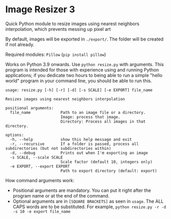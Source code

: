 # Image Resizer 3

Quick Python module to resize images using nearest neighbors interpolation, which prevents messing up pixel art

By default, images will be exported in `./export/`. The folder will be created if not already.

Required modules: `Pillow` (`pip install pillow`)

Works on Python 3.9 onwards. Use `python resize.py` with arguments. This program is intended for those with experience using and running Python applications; if you dedicate two hours to being able to run a simple "hello world" program in your command line, you should be able to run this.

```
usage: resize.py [-h] [-r] [-d] [-s SCALE] [-e EXPORT] file_name

Resizes images using nearest neighbors interpolation

positional arguments:
  file_name             Path to an image file or a directory. 
                        Image: process that image. 
                        Directory: Process all images in that directory.

options:
  -h, --help            show this help message and exit
  -r, --recursive       If a folder is passed, process all subdirectories (but not subdirectories within)
  -d, --debug           Prints out when I'm exporting an image
  -s SCALE, --scale SCALE
                        Scale factor (default 10, integers only)
  -e EXPORT, --export EXPORT
                        Path to export directory (default: export)
```

How command arguments work:

- Positional arguments are mandatory. You can put it right after the program name or at the end of the command.
- Optional arguments are in `[SQUARE BRACKETS]` as seen in `usage`. The ALL CAPS words are to be substituted. For example, `python resize.py -r -d -s 10 -e export file_name`
